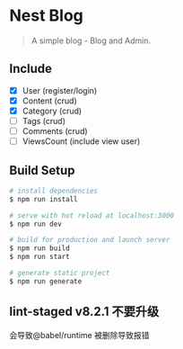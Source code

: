 # Nest Blog

> A simple blog - Blog and Admin.


## Include
 
- [x] User (register/login)
- [x] Content (crud)
- [x] Category (crud)
- [ ] Tags (crud)
- [ ] Comments (crud)
- [ ] ViewsCount (include view user)

## Build Setup

``` bash
# install dependencies
$ npm run install

# serve with hot reload at localhost:3000
$ npm run dev

# build for production and launch server
$ npm run build
$ npm run start

# generate static project
$ npm run generate
```

## lint-staged v8.2.1 不要升级
会导致@babel/runtime 被删除导致报错
